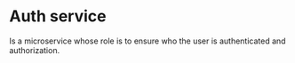 # Auth service

Is a microservice whose role is to ensure who the user is authenticated and authorization.
